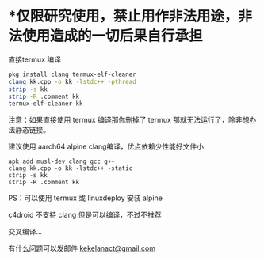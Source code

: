 # *仅限研究使用，禁止用作非法用途，非法使用造成的一切后果自行承担

直接termux 编译 

```bash
pkg install clang termux-elf-cleaner
clang kk.cpp -o kk -lstdc++ -pthread
strip -s kk
strip -R .comment kk
termux-elf-cleaner kk
```

注意：如果直接使用 termux 编译那你删掉了 termux 那就无法运行了，除非想办法静态链接。 

建议使用 aarch64 alpine clang编译，优点依赖少性能好文件小

```ash
apk add musl-dev clang gcc g++
clang kk.cpp -o kk -lstdc++ -static
strip -s kk
strip -R .comment kk
```

PS：可以使用 termux 或 linuxdeploy 安装 alpine 

c4droid 不支持 clang 但是可以编译，不过不推荐

交叉编译...

有什么问题可以发邮件 kekelanact@gmail.com
